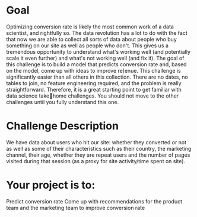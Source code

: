 # Goal
Optimizing conversion rate is likely the most common work of a data scientist, and rightfully so.
The data revolution has a lot to do with the fact that now we are able to collect all sorts of data
about people who buy something on our site as well as people who don't. This gives us a
tremendous opportunity to understand what's working well (and potentially scale it even further)
and what's not working well (and fix it).
The goal of this challenge is to build a model that predicts conversion rate and, based on the
model, come up with ideas to improve re]enue.
This challenge is significantly easier than all others in this collection. There are no dates, no
tables to join, no feature engineering required, and the problem is really straightforward.
Therefore, it is a great starting point to get familiar with data science takehome challenges.
You should not move to the other challenges until you fully understand this one.
# Challenge Description
We have data about users who hit our site: whether they converted or not as well as some of
their characteristics such as their country, the marketing channel, their age, whether they are
repeat users and the number of pages visited during that session (as a proxy for site
activity/time spent on site).
# Your project is to:
Predict conversion rate
Come up with recommendations for the product team and the marketing team to
improve conversion rate
